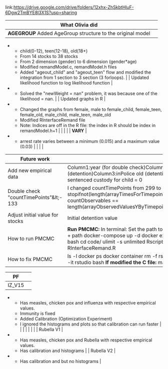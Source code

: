 link:https://drive.google.com/drive/folders/12xhx-ZhSkbtHluF-6Dgw2TmBYE8l3X1S?usp=sharing


| What Olivia did |   |
| --- | --- |
| **AGEGROUP** Added AgeGroup structure to the original model     |
-
  - child(0-12), teen(12-18), old(18+)
  - From 14 stocks to 38 stocks
  - From 2 dimension (gender) to 6 dimension (gender\*age)
  - Modified remandModel.c, remandModel.h files
  - Added &quot;ageout\_child&quot; and &quot;ageout\_teen&quot; flow and modified the integration from 1 section to 3 section (3 forloops).
 |
| Updated likelihood function to log likelihood function |
-
  - Solved the &quot;newWeight = nan&quot; problem, it was because one of the likelihood = nan.
 |
| Updated graphs in R |
-
  - Changed the graphs from female, male to female\_child, female\_teen, female\_old, male\_child, male\_teen, male\_old
  - Modified RInterfaceRemand file
  - Note: Indices are off in the R file: the index in R should be index in remandModel.h+1
 |
|   |   |
| **VARY** |
-
  - arrest rate varies between a minimum (0.015) and a maximum value (0.03)
 |
|   |   |



| **Future work** |   |
| --- | --- |
| Add new empirical data | Column1:year (for double check)Column2:inPolice teen (detention)Column3:inPolice old (detention) Remand and sentenced custody for child = 0 |
| Double check &quot;countTimePoints&quot;\&lt;- 133 | I changed countTimePoints from 299 to 133 because: stopifnot(length(arrayTimesForTimepoints) \* countObservables == length(arrayObservedValuesYByTimepointAndObservable)) |
| Adjust initial value for stocks | Initial detention value |
| How to run PMCMC  | **Run PMCMC:** In terminal: Set the path to be in the foldercd + path docker-compose up -d docker exec -it rstudio bash cd code/ ulimit -s unlimited Rscript RInterfaceRemand.R |
| How to fix PMCMC | ls -l docker ps docker container rm -f rstudio docker exec -it rstudio bash  **If modified the C file:** make cleanmake  |





| **PF** |   |
| --- | --- |
| IZ\_V15  |
-
  - Has measles, chicken pox and influenza with respective empirical values.
  - Immunity is fixed
  - Added Calibration (Optimization Experiment)
  - I ignored the histograms and plots so that calibration can run faster
 |
|   |   |
|   |   |
| Rubella V1 |
-
  - Has measles, chicken pox and Rubella with respective empirical values.
  - Has calibration and histograms
 |
| Rubella V2 |
-
  - Has calibration and but no histograms
 |
